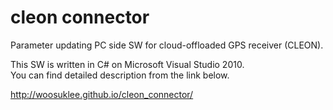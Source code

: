 cleon connector
===============

Parameter updating PC side SW for cloud-offloaded GPS receiver (CLEON).

This SW is written in C# on Microsoft Visual Studio 2010.<br>
You can find detailed description from the link below.

http://woosuklee.github.io/cleon_connector/
